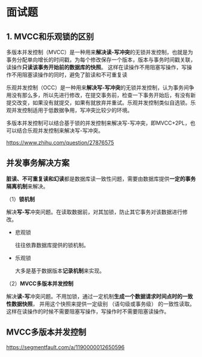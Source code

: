 # 面试题

## 1. MVCC和乐观锁的区别

多版本并发控制（MVCC）是一种用来**解决读-写冲突**的无锁并发控制，也就是为事务分配单向增长的时间戳，为每个修改保存一个版本，版本与事务时间戳关联，读操作**只读该事务开始前的数据库的快照**。 这样在读操作不用阻塞写操作，写操作不用阻塞读操作的同时，避免了脏读和不可重复读

乐观并发控制（OCC）是一种用来**解决写-写冲突**的无锁并发控制，认为事务间争用没有那么多，所以先进行修改，在提交事务前，检查一下事务开始后，有没有新提交改变，如果没有就提交，如果有就放弃并重试。乐观并发控制类似自选锁。乐观并发控制适用于低数据争用，写冲突比较少的环境。

多版本并发控制可以结合基于锁的并发控制来解决写-写冲突，即MVCC+2PL，也可以结合乐观并发控制来解决写-写冲突。

https://www.zhihu.com/question/27876575

## 并发事务解决方案

**脏读、不可重复读和幻读**都是数据库读一致性问题，需要由数据库提供**一定的事务隔离机制**来解决。

（1）**锁机制**

解决**写-写**冲突问题。在读取数据前，对其加锁，防止其它事务对该数据进行修改。

- 悲观锁

  往往依靠数据库提供的锁机制。

- 乐观锁

  大多是基于数据版本**记录机制**来实现。

（2）**MVCC多版本并发控制**

解决**读-写**冲突问题。不用加锁，通过一定机制**生成一个数据请求时间点时的一致性数据快照**， 并用这个快照来提供一定级别 （语句级或事务级） 的一致性读取。这样在读操作的时候不需要阻塞写操作，写操作时不需要阻塞读操作。

## MVCC多版本并发控制




https://segmentfault.com/a/1190000012650596